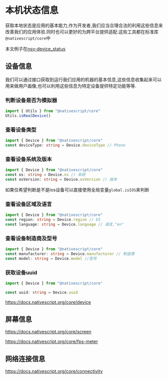 # 本机状态信息

获取本地状态是应用的基本能力,作为开发者,我们应当合理合法的利用这些信息来改善我们的应用体验.同时也可以更好的为跨平台提供适配.这些工具都在标准库`@nativescript/core`中

本文例子在[nsv-device_status](https://github.com/hsz1273327/TutorialForFront-EndWeb/tree/nsv-device_status)

## 设备信息

我们可以通过接口获取到运行我们应用的机器的基本信息,这些信息收集起来可以用来做用户画像,也可以利用这些信息为特定设备提供特定功能等等.

### 判断设备是否为模拟器

```ts
import { Utils } from "@nativescript/core"
Utils.isRealDevice()
```

### 查看设备类型


```ts
import { Device } from "@nativescript/core"
const deviceType: string = Device.deviceType // Phone
```

### 查看设备系统及版本

```ts
import { Device } from "@nativescript/core"
const os: string = Device.os // 系统
const osVersion: string = Device.osVersion // 版本
```

如果仅希望判断是不是ios设备可以直接使用全局变量`global.isIOS`来判断

### 查看设备区域及语言

```ts
import { Device } from "@nativescript/core"
const region: string = Device.region // ES
const language: string = Device.language // 语言,"en"
```

### 查看设备制造商及型号

```ts
import { Device } from "@nativescript/core"
const manufacturer: string = Device.manufacturer // 制造商
const model: string = Device.model //型号
```

### 获取设备uuid

```ts
import { Device } from "@nativescript/core"

const uuid: string = Device.uuid
```

https://docs.nativescript.org/core/device

## 屏幕信息

https://docs.nativescript.org/core/screen

https://docs.nativescript.org/core/fps-meter

## 网络连接信息

https://docs.nativescript.org/core/connectivity